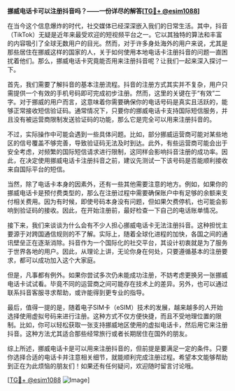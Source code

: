 **挪威电话卡可以注册抖音吗？——一份详尽的解答[[TG💪+ @esim1088](https://t.me/s/esim1088)]**

在当今这个信息爆炸的时代，社交媒体已经深深嵌入我们的日常生活。其中，抖音（TikTok）无疑是近年来最受欢迎的短视频平台之一。它以其独特的算法和丰富的内容吸引了全球无数用户的目光。然而，对于许多身处海外的用户来说，尤其是那些居住在挪威这样的国家的人，关于如何使用本地电话卡注册抖音的问题一直困扰着他们。那么，挪威电话卡究竟能否用来注册抖音呢？让我们一起来深入探讨一下。

首先，我们需要了解抖音的基本注册流程。抖音的注册方式其实并不复杂，用户只需提供一个有效的手机号码即可完成初步注册。然而，这里的关键在于“有效”二字。对于挪威的用户而言，这意味着你需要确保你的电话号码是真实且活跃的，能够正常接收短信验证码。通常情况下，只要你的挪威电话卡支持国际短信服务，并且没有被运营商限制发送验证码的功能，那么它是完全可以用来注册抖音的。

不过，实际操作中可能会遇到一些具体问题。比如，部分挪威运营商可能对某些地区的信号覆盖不够完善，导致验证码无法及时到达。此外，有些运营商可能会出于安全考虑，对频繁的国际短信请求进行限制，这同样会影响抖音注册的成功率。因此，在决定使用挪威电话卡注册抖音之前，建议先测试一下该号码是否能顺利接收来自国际平台的短信。

当然，除了电话卡本身的因素外，还有一些其他需要注意的地方。例如，如果你的挪威电话卡是预付费类型的，那么在注册过程中需要确保账户中有足够的余额来支付相关费用。因为有时候，即使号码本身没有问题，但如果欠费停机，也可能会影响到验证码的接收。因此，在开始注册前，最好检查一下自己的电话账单情况。

接下来，我们来谈谈为什么会有不少人担心挪威电话卡无法注册抖音。这种担忧主要源于对跨国通信规则的不了解。实际上，随着全球化进程的加快，各国之间的通讯壁垒正在逐渐消除。抖音作为一个国际化的社交平台，其设计初衷就是为了服务于世界各地的用户。因此，从理论上讲，无论你身在何处，只要遵循基本的注册要求，都可以成功加入这个大家庭。

但是，凡事都有例外。如果你尝试多次仍未能成功注册，不妨考虑更换另一张挪威电话卡试试看。毕竟不同的运营商之间可能存在技术上的差异。另外，也可以通过联系抖音客服寻求帮助，或许能得到更专业的指导。

最后，值得一提的是，随着电子SIM卡（eSIM）技术的发展，越来越多的人开始选择使用虚拟号码来进行注册。这种方式不仅方便快捷，而且不受地理位置的限制。比如，你可以轻松获取一张支持挪威地区使用的虚拟电话卡，然后用它来注册抖音。这种方法尤其适合那些经常旅行或者长期居住在国外的朋友。

综上所述，挪威电话卡是可以用来注册抖音的，但前提是要满足一定的条件。只要你选择合适的电话卡并注意相关细节，就能顺利完成注册过程。希望本文能够帮助到正在为此烦恼的朋友们！如果还有任何疑问，欢迎随时留言讨论哦。

[[TG💪+ @esim1088](https://t.me/s/esim1088) ![Image](https://i.postimg.cc/4NQfJmqS/Snipaste-2025-05-13-00-14-12.png)]